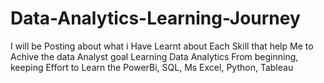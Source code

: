 # Data-Analytics-Learning-Journey
I will be Posting about what i Have Learnt about Each Skill that help Me to Achive the data Analyst goal
Learning Data Analytics From beginning, keeping Effort to Learn the PowerBi, SQL, Ms Excel, Python, Tableau
